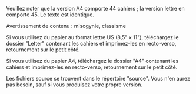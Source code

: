 Veuillez noter que la version A4 comporte 44 cahiers ; la version lettre en comporte 45. Le texte est identique.

Avertissement de contenu : misogynie, classisme

Si vous utilisez du papier au format lettre US (8,5" x 11"), téléchargez le dossier "Letter" contenant les cahiers et imprimez-les en recto-verso, retournement sur le petit côté.

Si vous utilisez du papier A4, téléchargez le dossier "A4" contenant les cahiers et imprimez-les en recto-verso, retournement sur le petit côté.

Les fichiers source se trouvent dans le répertoire "source". Vous n'en aurez pas besoin, sauf si vous produisez votre propre version.
